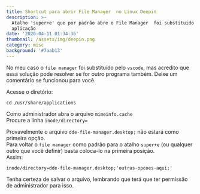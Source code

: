 ```yaml
---
title: Shortcut para abrir File Manager  no Linux Deepin
description: >-
  Atalho 'super+e' que por padrão abre o File Manager  foi substituido por outra
  aplicação
date: '2020-04-11 01:34:36'
thumbnail: /assets/img/deepin.png
category: misc
background: '#7aab13'
---
```

No meu caso o `file manager` foi substituído pelo `vscode`, mas acredito que essa solução pode resolver se for outro programa também. Deixe um comentário se funcionou para você.

Acesse o diretório:

```
cd /usr/share/applications
```
Como administrador abra o arquivo `mimeinfo.cache`  
Procure a linha `inode/directory=` 

Provavelmente o arquivo `dde-file-manager.desktop;` não estará como primeira opção.  
Para voltar o `file manager` como padrão para o atalho `super+e` (ou qualquer outro que você definir) basta coloca-lo na primeira posição.  
Assim:
```
inode/directory=dde-file-manager.desktop;'outras-opcoes-aqui;'
```

Tenha certeza de salvar o arquivo, lembrando que terá que ter permissão de administrador para isso.
